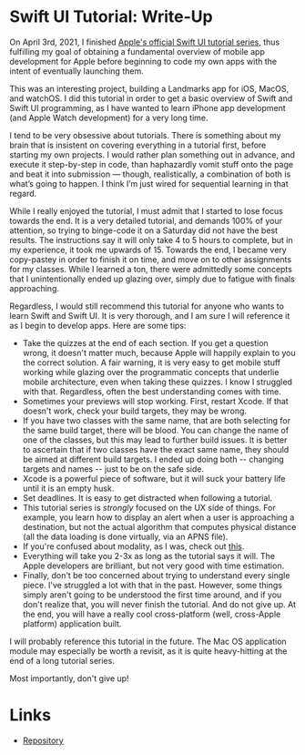 # Swift UI Tutorial: Write-Up

On April 3rd, 2021, I finished [Apple's official Swift UI tutorial series](https://developer.apple.com/tutorials/swiftui), thus fulfilling my goal of obtaining a fundamental overview of mobile app development for Apple before beginning to code my own apps with the intent of eventually launching them. 

This was an interesting project, building a Landmarks app for iOS, MacOS, and watchOS. I did this tutorial in order to get a basic overview of Swift and Swift UI programming, as I have wanted to learn iPhone app development (and Apple Watch development) for a very long time. 

I tend to be very obsessive about tutorials. There is something about my brain that is insistent on covering everything in a tutorial first, before starting my own projects. I would rather plan something out in advance, and execute it step-by-step in code, than haphazardly vomit stuff onto the page and beat it into submission — though, realistically, a combination of both is what’s going to happen. I think I’m just wired for sequential learning in that regard. 

While I really enjoyed the tutorial, I must admit that I started to lose focus towards the end. It is a very detailed tutorial, and demands 100% of your attention, so trying to binge-code it on a Saturday did not have the best results. The instructions say it will only take 4 to 5 hours to complete, but in my experience, it took me upwards of 15. Towards the end, I became very copy-pastey in order to finish it on time, and move on to other assignments for my classes. While I learned a ton, there were admittedly some concepts that I unintentionally ended up glazing over, simply due to fatigue with finals approaching. 

Regardless, I would still recommend this tutorial for anyone who wants to learn Swift and Swift UI. It is very thorough, and I am sure I will reference it as I begin to develop apps. Here are some tips:

- Take the quizzes at the end of each section. If you get a question wrong, it doesn't matter much, because Apple will happily explain to you the correct solution. A fair warning, it is very easy to get mobile stuff working while glazing over the programmatic concepts that underlie mobile architecture, even when taking these quizzes. I know I struggled with that. Regardless, often the best understanding comes with time. 
- Sometimes your previews will stop working. First, restart Xcode. If that doesn't work, check your build targets, they may be wrong. 
- If you have two classes with the same name, that are both selecting for the same build target, there will be blood. You can change the name of one of the classes, but this may lead to further build issues. It is better to ascertain that if two classes have the exact same name, they should be aimed at different build targets. I ended up doing both -- changing targets and names -- just to be on the safe side. 
- Xcode is a powerful piece of software, but it will suck your battery life until it is an empty husk. 
- Set deadlines. It is easy to get distracted when following a tutorial. 
- This tutorial series is *strongly* focused on the UX side of things. For example, you learn how to display an alert when a user is approaching a destination, but not the actual algorithm that computes physical distance (all the data loading is done virtually, via an APNS file). 
- If you're confused about modality, as I was, check out [this](https://uxplanet.org/modality-the-one-ux-concept-you-need-to-understand-when-designing-intuitive-user-interfaces-e5e941c7acb1). 
- Everything will take you 2-3x as long as the tutorial says it will. The Apple developers are brilliant, but not very good with time estimation. 
- Finally, don't be too concerned about trying to understand every single piece. I've struggled a lot with that in the past. However, some things simply aren't going to be understood the first time around, and if you don't realize that, you will never finish the tutorial. And do not give up. At the end, you will have a really cool cross-platform (well, cross-Apple platform) application built. 

I will probably reference this tutorial in the future. The Mac OS application module may especially be worth a revisit, as it is quite heavy-hitting at the end of a long tutorial series. 

Most importantly, don't give up! 

# Links
- [Repository](https://github.com/MasqueradeOfSilence/swiftui_tutorial)
